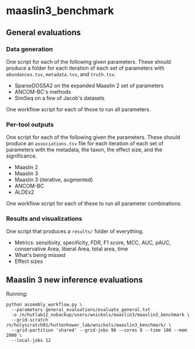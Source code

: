 # maaslin3_benchmark

## General evaluations

### Data generation

One script for each of the following given parameters. These should produce a folder for each iteration of each set of parameters with `abundances.tsv`, `metadata.tsv`, and `truth.tsv`.
- SparseDOSSA2 on the expanded Maaslin 2 set of parameters
- ANCOM-BC's methods
- SimSeq on a few of Jacob's datasets

One workflow script for each of those to run all parameters.

### Per-tool outputs

One script for each of the following given the parameters. These should produce an `associations.tsv` file for each iteration of each set of parameters with the metadata, the taxon, the effect size, and the significance.
- Maaslin 2
- Maaslin 3
- Maaslin 3 (iterative, augmented)
- ANCOM-BC
- ALDEx2

One workflow script for each of these to run all parameter combinations.

### Results and visualizations

One script that produces a `results/` folder of everything.
- Metrics: sensitivity, specificity, FDR, F1 score, MCC, AUC, pAUC, conservative Area, liberal Area, total area, time
- What's being missed
- Effect sizes

## Maaslin 3 new inference evaluations



Running:
```
python assembly_workflow.py \
  --parameters general_evaluations/evaluate_general.txt
  -o /n/hutlab12_nobackup/users/wnickols/maaslin3/maaslin3_benchmark \
  --grid-scratch /n/holyscratch01/huttenhower_lab/wnickols/maaslin3_benchmark/ \
  --grid-partition 'shared' --grid-jobs 96 --cores 8 --time 180 --mem 2000 \
  --local-jobs 12
```









